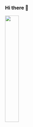 ### Hi there 👋

<img width=30% src="https://github-readme-stats.vercel.app/api/top-langs/?username=mykallella&theme=blue-green"/>
 
